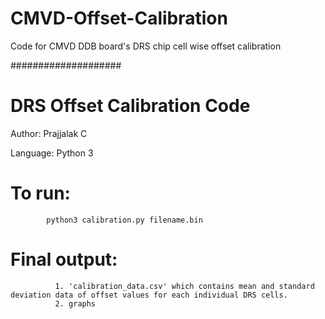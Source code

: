 # CMVD-Offset-Calibration
Code for CMVD DDB board's DRS chip cell wise offset calibration

####################
# DRS Offset Calibration Code

Author: Prajjalak C

Language: Python 3

# To run:
            python3 calibration.py filename.bin

# Final output: 

              1. 'calibration_data.csv' which contains mean and standard deviation data of offset values for each individual DRS cells.
              2. graphs
